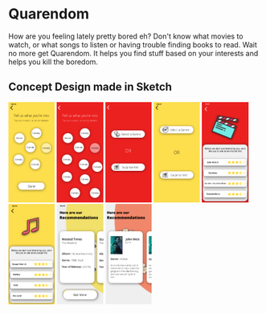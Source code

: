 # Quarendom
How are you feeling lately pretty bored eh? Don't know what movies to watch, or what songs to listen or having trouble finding books to read. Wait no more get Quarendom. It helps you find stuff based on your interests and helps you kill the boredom.

## Concept Design made in Sketch
<p float="left">
  <img src="https://github.com/Pikachuxxxx/Quarendom/blob/master/Demo%20SS/Genre%20Selection%20Music.png" height="200" />
  <img src="https://github.com/Pikachuxxxx/Quarendom/blob/master/Demo%20SS/Genre%20Selection.png" height="200" />
  <img src="https://github.com/Pikachuxxxx/Quarendom/blob/master/Demo%20SS/Genre%20vs%20Surprise%20me.png" height="200" />
  <img src="https://github.com/Pikachuxxxx/Quarendom/blob/master/Demo%20SS/Music%20Genre%20vs%20Surp.png" height="200" />
  <img src="https://github.com/Pikachuxxxx/Quarendom/blob/master/Demo%20SS/Questions%20-%20Movie.png" height="200" />
  <img src="https://github.com/Pikachuxxxx/Quarendom/blob/master/Demo%20SS/Questions%20-%20Music.png" height="200" />
  <img src="https://github.com/Pikachuxxxx/Quarendom/blob/master/Demo%20SS/Recommendation%20Page%20Music.png" height="200" />
  <img src="https://github.com/Pikachuxxxx/Quarendom/blob/master/Demo%20SS/Recommendation%20Page.png" height="200" />
</p>
